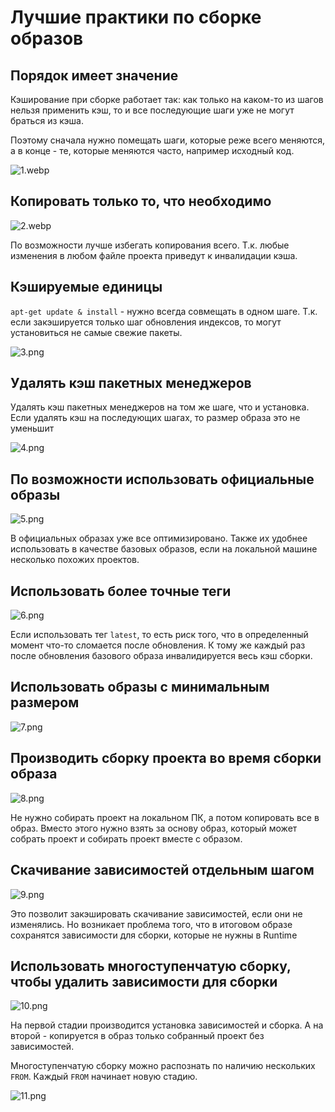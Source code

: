 # Лучшие практики по сборке образов

## Порядок имеет значение
Кэширование при сборке работает так: как только на каком-то из шагов нельзя применить кэш, то и все последующие шаги уже не могут браться из кэша.

Поэтому сначала нужно помещать шаги, которые реже всего меняются, а в конце - те, которые меняются часто, например исходный код.

![1.webp](assets/1.webp)

## Копировать только то, что необходимо

![2.webp](assets/2.webp)

По возможности лучше избегать копирования всего. Т.к. любые изменения в любом файле проекта приведут к инвалидации кэша.

## Кэшируемые единицы
`apt-get update & install` - нужно всегда совмещать в одном шаге. Т.к. если закэшируется только шаг обновления индексов, то могут установиться не самые свежие пакеты.

![3.png](assets/3.png)

## Удалять кэш пакетных менеджеров
Удалять кэш пакетных менеджеров на том же шаге, что и установка. Если удалять кэш на последующих шагах, то размер образа это не уменьшит

![4.png](assets/4.png)

## По возможности использовать официальные образы

![5.png](assets/5.png)

В официальных образах уже все оптимизировано. Также их удобнее использовать в качестве базовых образов, если на локальной машине несколько похожих проектов.

## Использовать более точные теги

![6.png](assets/6.png)

Если использовать тег `latest`, то есть риск того, что в определенный момент что-то сломается после обновления. К тому же каждый раз после обновления базового образа инвалидируется весь кэш сборки.

## Использовать образы с минимальным размером

![7.png](assets/7.png)

## Производить сборку проекта во время сборки образа

![8.png](assets/8.png)

Не нужно собирать проект на локальном ПК, а потом копировать все в образ. Вместо этого нужно взять за основу образ, который может собрать проект и собирать проект вместе с образом.

## Скачивание зависимостей отдельным шагом

![9.png](assets/9.png)

Это позволит закэшировать скачивание зависимостей, если они не изменялись. Но возникает проблема того, что в итоговом образе сохранятся зависимости для сборки, которые не нужны в Runtime

## Использовать многоступенчатую сборку, чтобы удалить зависимости для сборки
![10.png](assets/10.png)

На первой стадии производится установка зависимостей и сборка.
А на второй - копируется в образ только собранный проект без зависимостей.

Многоступенчатую сборку можно распознать по наличию нескольких `FROM`. Каждый  `FROM` начинает новую стадию.

![11.png](assets/11.png)

